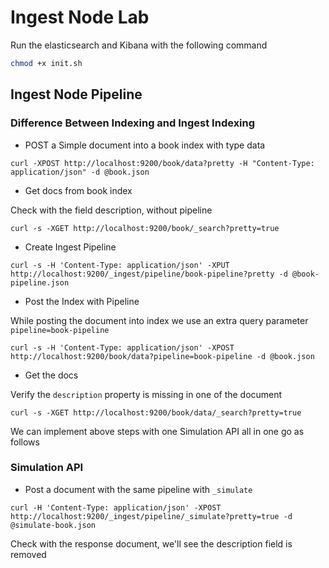 # Ingest Node Lab

Run the elasticsearch and Kibana with the following command

```bash
chmod +x init.sh
```

## Ingest Node Pipeline

### Difference Between Indexing and Ingest Indexing

- POST a Simple document into a book index with type data
```
curl -XPOST http://localhost:9200/book/data?pretty -H "Content-Type: application/json" -d @book.json
```
- Get docs from book index

Check with the field description, without pipeline

```
curl -s -XGET http://localhost:9200/book/_search?pretty=true
```
- Create Ingest Pipeline
```
curl -s -H 'Content-Type: application/json' -XPUT http://localhost:9200/_ingest/pipeline/book-pipeline?pretty -d @book-pipeline.json
```
- Post the Index with Pipeline

While posting the document into  index we use an extra query parameter `pipeline=book-pipeline`

```
curl -s -H 'Content-Type: application/json' -XPOST http://localhost:9200/book/data?pipeline=book-pipeline -d @book.json
```
- Get the docs

Verify the `description` property is missing in one of the document

```
curl -s -XGET http://localhost:9200/book/data/_search?pretty=true
```

We can implement above steps with one Simulation API all in one go as follows

### Simulation API

- Post a document with the same pipeline with `_simulate`
```
curl -H 'Content-Type: application/json' -XPOST http://localhost:9200/_ingest/pipeline/_simulate?pretty=true -d @simulate-book.json

```
Check with the response document, we'll see the description field is removed
